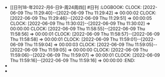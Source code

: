 - [[日刊18-年2022-月6-日9-周24周四]] #日刊
  :LOGBOOK:
  CLOCK: [2022-06-09 Thu 11:29:40]--[2022-06-09 Thu 11:29:42] =>  00:00:02
  CLOCK: [2022-06-09 Thu 11:29:46]--[2022-06-09 Thu 11:29:51] =>  00:00:05
  CLOCK: [2022-06-09 Thu 11:30:02]--[2022-06-09 Thu 11:30:02] =>  00:00:00
  CLOCK: [2022-06-09 Thu 11:58:55]--[2022-06-09 Thu 11:58:56] =>  00:00:01
  CLOCK: [2022-06-09 Thu 11:58:57]--[2022-06-09 Thu 11:58:58] =>  00:00:01
  CLOCK: [2022-06-09 Thu 11:59:01]--[2022-06-09 Thu 11:59:04] =>  00:00:03
  CLOCK: [2022-06-09 Thu 11:59:05]--[2022-06-09 Thu 11:59:05] =>  00:00:00
  CLOCK: [2022-06-09 Thu 11:59:06]--[2022-06-09 Thu 11:59:07] =>  00:00:01
  CLOCK: [2022-06-09 Thu 11:59:16]--[2022-06-09 Thu 11:59:16] =>  00:00:00
  :END:
-
-